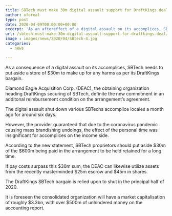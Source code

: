```yaml
---
title: SBTech must make 30m digital assault support for DraftKings deal
author: xforeal 
type: post
date: 2020-04-09T00:00:00+00:00
excerpt: 'As an aftereffect of a digital assault on its accomplices, SBTech needs to put aside a reserve of $30m to make up for any harms as per its DraftKings deal '
url: /sbtech-must-make-30m-digital-assault-support-for-draftkings-deal/
image : images/news/2020/04/SBtech-4.jpg
categories:
  - news

---
```

As a consequence of a digital assault on its accomplices, SBTech needs to put aside a store of $30m to make up for any harms as per its DraftKings bargain. 

Diamond Eagle Acquisition Corp. (DEAC), the obtaining organization heading DraftKings securing of SBTech, definite the new commitment in an additonal reimbursement condition on the arrangement&#8217;s agreement. 

The digital assault shut down various SBTechs accomplice locales a month ago for around six days. 

However, the provider guaranteed that due to the coronavirus pandemic causing mass brandishing undoings, the effect of the personal time was insignificant for accomplices on the income side. 

According to the new statement, SBTech proprietors should put aside $30m of the $600m being paid in the arrangement to be held retained for a long time. 

If pay costs surpass this $30m sum, the DEAC can likewise utilize assets from the recently masterminded $25m escrow and $45m in shares. 

The DraftKings SBTech bargain is relied upon to shut in the principal half of 2020. 

It is foreseen the consolidated organization will have a market capitalisation of roughly $3.3bn, with over $500m of unhindered money on the accounting report.